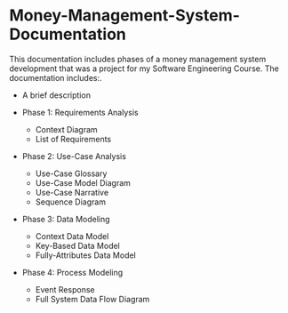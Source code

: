# Money-Management-System-Documentation
This documentation includes phases of a money management system development that was a project for my Software Engineering Course.
The documentation includes:.
- A brief description

- Phase 1: Requirements Analysis 
  - Context Diagram
  - List of Requirements
- Phase 2: Use-Case Analysis
  - Use-Case Glossary
  - Use-Case Model Diagram
  - Use-Case Narrative
  - Sequence Diagram
- Phase 3: Data Modeling
  - Context Data Model
  - Key-Based Data Model
  - Fully-Attributes Data Model
- Phase 4: Process Modeling
  - Event Response
  - Full System Data Flow Diagram



